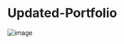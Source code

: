# Updated-Portfolio

![image](https://user-images.githubusercontent.com/63322716/85586513-ff76e200-b60e-11ea-96c8-d2e6a320f199.png)
